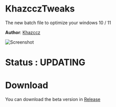 #   KhazcczTweaks
The new batch file to optimize your windows 10 / 11

**Author**: [Khazccz](https://github.com/Khazccz)

![Screenshot](https://i.postimg.cc/XqFnkpv2/screenshot.png)


# Status : UPDATING


# Download

You can download the beta version in [Release](https://github.com/Khazccz/KhazcczTweaks/releases/tag/KhazcczTweaks)
